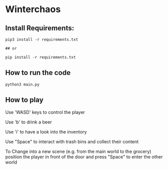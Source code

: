 # Winterchaos

## Install Requirements:

```
pip3 install -r requirements.txt

## or 

pip install -r requirements.txt
```


## How to run the code

```
python3 main.py
```

## How to play
Use 'WASD' keys to control the player

Use 'b' to drink a beer

Use 'i' to have a look into the inventory

Use "Space" to interact with trash bins and collect their content 

To Change into a new scene (e.g. from the main world to the grocery) position the player in front of the door and press "Space" to enter the other world